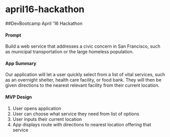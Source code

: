 # april16-hackathon
##DevBootcamp April '16 Hackathon

#### Prompt

Build a web service that addresses a civic concern in San Francisco, such as municipal transportation or the large homeless population.

#### App Summary

Our application will let a user quickly select from a list of vital services, such as an overnight shelter, health care facility, or food bank. They will then be given directions to the nearest relevant facility from their current location.

#### MVP Design
1. User opens application
2. User can choose what service they need from list of options
3. User inputs their current location
4. App displays route with directions to nearest location offering that service
